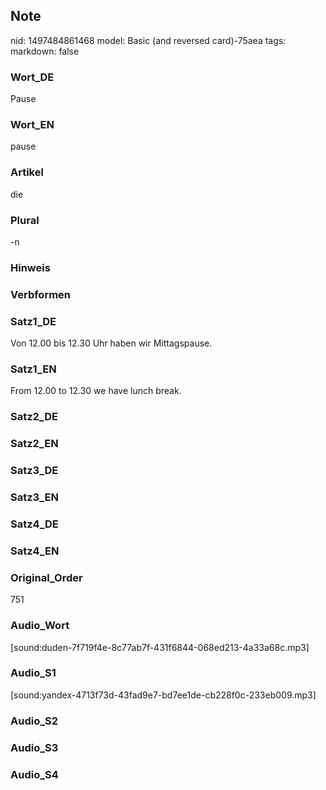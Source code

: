 ## Note
nid: 1497484861468
model: Basic (and reversed card)-75aea
tags: 
markdown: false

### Wort_DE
Pause

### Wort_EN
pause

### Artikel
die

### Plural
-n

### Hinweis


### Verbformen


### Satz1_DE
Von 12.00 bis 12.30 Uhr haben wir Mittagspause.

### Satz1_EN
From 12.00 to 12.30 we have lunch break.

### Satz2_DE


### Satz2_EN


### Satz3_DE


### Satz3_EN


### Satz4_DE


### Satz4_EN


### Original_Order
751

### Audio_Wort
[sound:duden-7f719f4e-8c77ab7f-431f6844-068ed213-4a33a68c.mp3]

### Audio_S1
[sound:yandex-4713f73d-43fad9e7-bd7ee1de-cb228f0c-233eb009.mp3]

### Audio_S2


### Audio_S3


### Audio_S4

